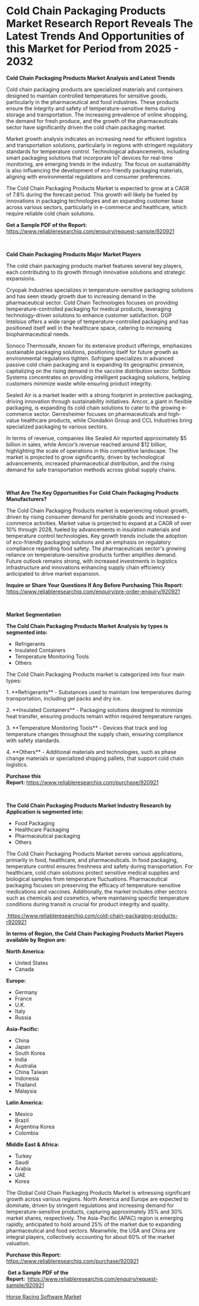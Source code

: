 <p><h1>Cold Chain Packaging Products Market Research Report Reveals The Latest Trends And Opportunities of this Market for Period from 2025 - 2032</h1></p><p><strong>Cold Chain Packaging Products Market Analysis and Latest Trends</strong></p>
<p><p>Cold chain packaging products are specialized materials and containers designed to maintain controlled temperatures for sensitive goods, particularly in the pharmaceutical and food industries. These products ensure the integrity and safety of temperature-sensitive items during storage and transportation. The increasing prevalence of online shopping, the demand for fresh produce, and the growth of the pharmaceuticals sector have significantly driven the cold chain packaging market.</p><p>Market growth analysis indicates an increasing need for efficient logistics and transportation solutions, particularly in regions with stringent regulatory standards for temperature control. Technological advancements, including smart packaging solutions that incorporate IoT devices for real-time monitoring, are emerging trends in the industry. The focus on sustainability is also influencing the development of eco-friendly packaging materials, aligning with environmental regulations and consumer preferences.</p><p>The Cold Chain Packaging Products Market is expected to grow at a CAGR of 7.8% during the forecast period. This growth will likely be fueled by innovations in packaging technologies and an expanding customer base across various sectors, particularly in e-commerce and healthcare, which require reliable cold chain solutions.</p></p>
<p><strong>Get a Sample PDF of the Report:&nbsp;</strong> <a href="https://www.reliableresearchiq.com/enquiry/request-sample/920921?utm_campaign=3058&utm_medium=2&utm_source=Github&utm_content=ia&utm_term=06032025&utm_id=cold-chain-packaging-products">https://www.reliableresearchiq.com/enquiry/request-sample/920921</a></p>
<p>&nbsp;</p>
<p><strong>Cold Chain Packaging Products Major Market Players</strong></p>
<p><p>The cold chain packaging products market features several key players, each contributing to its growth through innovative solutions and strategic expansions. </p><p>Cryopak Industries specializes in temperature-sensitive packaging solutions and has seen steady growth due to increasing demand in the pharmaceutical sector. Cold Chain Technologies focuses on providing temperature-controlled packaging for medical products, leveraging technology-driven solutions to enhance customer satisfaction. DGP Intelsius offers a wide range of temperature-controlled packaging and has positioned itself well in the healthcare space, catering to increasing biopharmaceutical needs.</p><p>Sonoco Thermosafe, known for its extensive product offerings, emphasizes sustainable packaging solutions, positioning itself for future growth as environmental regulations tighten. Sofrigam specializes in advanced passive cold chain packaging and is expanding its geographic presence, capitalizing on the rising demand in the vaccine distribution sector. Softbox Systems concentrates on providing intelligent packaging solutions, helping customers minimize waste while ensuring product integrity.</p><p>Sealed Air is a market leader with a strong footprint in protective packaging, driving innovation through sustainability initiatives. Amcor, a giant in flexible packaging, is expanding its cold chain solutions to cater to the growing e-commerce sector. Gerresheimer focuses on pharmaceuticals and high-value healthcare products, while Clondalkin Group and CCL Industries bring specialized packaging to various sectors.</p><p>In terms of revenue, companies like Sealed Air reported approximately $5 billion in sales, while Amcor’s revenue reached around $12 billion, highlighting the scale of operations in this competitive landscape. The market is projected to grow significantly, driven by technological advancements, increased pharmaceutical distribution, and the rising demand for safe transportation methods across global supply chains.</p></p>
<p>&nbsp;</p>
<p><strong>What Are The Key Opportunities For Cold Chain Packaging Products Manufacturers?</strong></p>
<p><p>The Cold Chain Packaging Products market is experiencing robust growth, driven by rising consumer demand for perishable goods and increased e-commerce activities. Market value is projected to expand at a CAGR of over 10% through 2028, fueled by advancements in insulation materials and temperature control technologies. Key growth trends include the adoption of eco-friendly packaging solutions and an emphasis on regulatory compliance regarding food safety. The pharmaceuticals sector's growing reliance on temperature-sensitive products further amplifies demand. Future outlook remains strong, with increased investments in logistics infrastructure and innovations enhancing supply chain efficiency anticipated to drive market expansion.</p></p>
<p><strong>Inquire or Share Your Questions If Any Before Purchasing This Report:</strong> <a href="https://www.reliableresearchiq.com/enquiry/pre-order-enquiry/920921?utm_campaign=3058&utm_medium=2&utm_source=Github&utm_content=ia&utm_term=06032025&utm_id=cold-chain-packaging-products">https://www.reliableresearchiq.com/enquiry/pre-order-enquiry/920921</a></p>
<p>&nbsp;</p>
<p><strong>Market Segmentation</strong></p>
<p><strong>The Cold Chain Packaging Products Market Analysis by types is segmented into:</strong></p>
<p><ul><li>Refrigerants</li><li>Insulated Containers</li><li>Temperature Monitoring Tools</li><li>Others</li></ul></p>
<p><p>The Cold Chain Packaging Products market is categorized into four main types: </p><p>1. **Refrigerants** - Substances used to maintain low temperatures during transportation, including gel packs and dry ice.</p><p>  </p><p>2. **Insulated Containers** - Packaging solutions designed to minimize heat transfer, ensuring products remain within required temperature ranges.</p><p>3. **Temperature Monitoring Tools** - Devices that track and log temperature changes throughout the supply chain, ensuring compliance with safety standards.</p><p>4. **Others** - Additional materials and technologies, such as phase change materials or specialized shipping pallets, that support cold chain logistics.</p></p>
<p><strong>Purchase this Report:&nbsp;</strong><a href="https://www.reliableresearchiq.com/purchase/920921?utm_campaign=3058&utm_medium=2&utm_source=Github&utm_content=ia&utm_term=06032025&utm_id=cold-chain-packaging-products">https://www.reliableresearchiq.com/purchase/920921</a></p>
<p>&nbsp;</p>
<p><strong>The Cold Chain Packaging Products Market Industry Research by Application is segmented into:</strong></p>
<p><ul><li>Food Packaging</li><li>Healthcare Packaging</li><li>Pharmaceutical packaging</li><li>Others</li></ul></p>
<p><p>The Cold Chain Packaging Products Market serves various applications, primarily in food, healthcare, and pharmaceuticals. In food packaging, temperature control ensures freshness and safety during transportation. For healthcare, cold chain solutions protect sensitive medical supplies and biological samples from temperature fluctuations. Pharmaceutical packaging focuses on preserving the efficacy of temperature-sensitive medications and vaccines. Additionally, the market includes other sectors such as chemicals and cosmetics, where maintaining specific temperature conditions during transit is crucial for product integrity and quality.</p></p>
<p><a href="https://www.reliableresearchiq.com/cold-chain-packaging-products-r920921?utm_campaign=3058&utm_medium=2&utm_source=Github&utm_content=ia&utm_term=06032025&utm_id=cold-chain-packaging-products">&nbsp;https://www.reliableresearchiq.com/cold-chain-packaging-products-r920921</a></p>
<p><strong>In terms of Region, the Cold Chain Packaging Products Market Players available by Region are:</strong></p>
<p>
    <p> <strong> North America: </strong>
        <ul>
            <li>United States</li>
            <li>Canada</li>
        </ul>
        </p> 
    <p> <strong> Europe: </strong>
        <ul>
            <li>Germany</li>
            <li>France</li>
            <li>U.K.</li>
            <li>Italy</li>
            <li>Russia</li>
        </ul>
        </p> 
    <p> <strong> Asia-Pacific: </strong>
        <ul>
            <li>China</li>
            <li>Japan</li>
            <li>South Korea</li>
            <li>India</li>
            <li>Australia</li>
            <li>China Taiwan</li>
            <li>Indonesia</li>
            <li>Thailand</li>
            <li>Malaysia</li>
        </ul>
        </p> 
    <p> <strong> Latin America: </strong>
        <ul>
            <li>Mexico</li>
            <li>Brazil</li>
            <li>Argentina Korea</li>
            <li>Colombia</li>
        </ul>
        </p> 
    <p> <strong> Middle East & Africa: </strong>
        <ul>
            <li>Turkey</li>
            <li>Saudi</li>
            <li>Arabia</li>
            <li>UAE</li>
            <li>Korea</li>
        </ul>
    </p>
    </p>
<p><p>The Global Cold Chain Packaging Products Market is witnessing significant growth across various regions. North America and Europe are expected to dominate, driven by stringent regulations and increasing demand for temperature-sensitive products, capturing approximately 35% and 30% market shares, respectively. The Asia-Pacific (APAC) region is emerging rapidly, anticipated to hold around 25% of the market due to expanding pharmaceutical and food sectors. Meanwhile, the USA and China are integral players, collectively accounting for about 60% of the market valuation.</p></p>
<p><strong>Purchase this Report: </strong><a href="https://www.reliableresearchiq.com/purchase/920921?utm_campaign=3058&utm_medium=2&utm_source=Github&utm_content=ia&utm_term=06032025&utm_id=cold-chain-packaging-products">https://www.reliableresearchiq.com/purchase/920921</a></p>
<p>&nbsp;<strong>Get a Sample PDF of the Report:&nbsp;&nbsp;</strong><a href="https://www.reliableresearchiq.com/enquiry/request-sample/920921?utm_campaign=3058&utm_medium=2&utm_source=Github&utm_content=ia&utm_term=06032025&utm_id=cold-chain-packaging-products">https://www.reliableresearchiq.com/enquiry/request-sample/920921</a></p>
<p><strong></strong></p>
<p><p><a href="https://github.com/genayziben/Market-Research-Report-List-1/blob/main/horse-racing-software-market.md?utm_campaign=3058&utm_medium=2&utm_source=Github&utm_content=ia&utm_term=06032025&utm_id=cold-chain-packaging-products">Horse Racing Software Market</a></p></p>